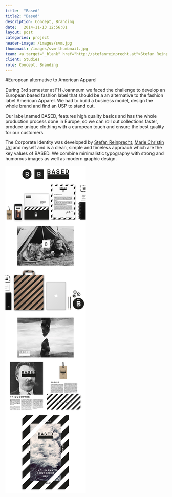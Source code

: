 ```yaml
---
title:  "Based"
title2: "Based"
description: Concept, Branding
date:   2014-11-13 12:56:01
layout: post
categories: project
header-image: /images/svm.jpg
thumbnail: /images/svm-thumbnail.jpg
team: <a target="_blank" href="http://stefanreinprecht.at">Stefan Reinprecht</a><br><a target="_blank" href="http://cargocollective.com/mariechristin">M.C.U.</a>
client: Studies
role: Concept, Branding
---
```

#European alternative to American Apparel

During 3rd semester at FH Joanneum we faced the challenge to develop an European based fashion label that should be a an alternative to the fashion label American Apparel. We had to build a business model, design the whole brand and find an USP to stand out.

Our label,named BASED, features high quality basics and has the whole production process done in Europe, so we can roll out collections faster, produce unique clothing with a european touch and ensure the best quality for our customers.

The Corporate Identity was developed by <a target="_blank" href="http://stefanreinprecht.at">Stefan Reinprecht</a>, <a target="_blank" href="http://cargocollective.com/mariechristin">Marie Christin Url</a> and myself and is a clean, simple and timeless approach which are the key values of BASED. We combine minimalistic typography with strong and humorous images as well as modern graphic design.


<img src="/images/based-post.jpg">